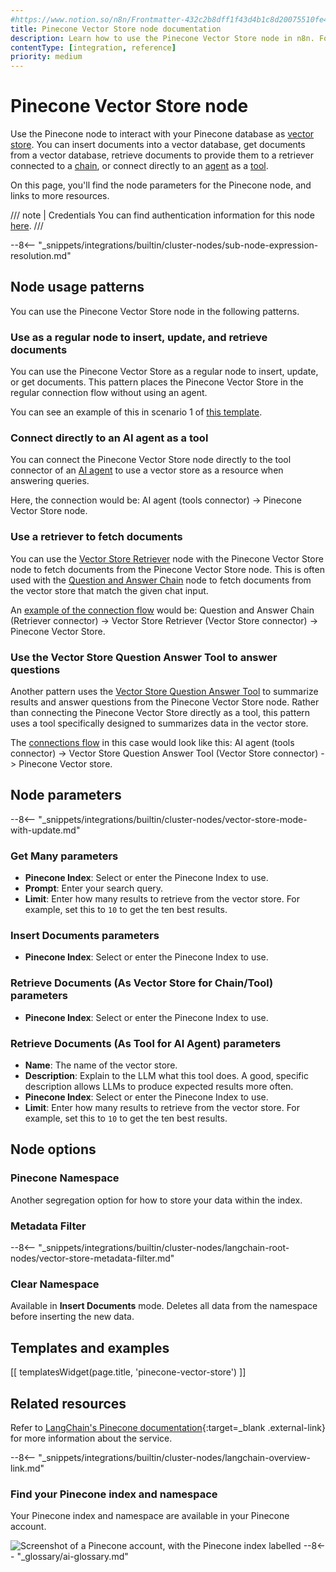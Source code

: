 ```yaml
---
#https://www.notion.so/n8n/Frontmatter-432c2b8dff1f43d4b1c8d20075510fe4
title: Pinecone Vector Store node documentation
description: Learn how to use the Pinecone Vector Store node in n8n. Follow technical documentation to integrate Pinecone Vector Store node into your workflows.
contentType: [integration, reference]
priority: medium
---
```


# Pinecone Vector Store node

Use the Pinecone node to interact with your Pinecone database as [vector store](/glossary.md#ai-vector-store). You can insert documents into a vector database, get documents from a vector database, retrieve documents to provide them to a retriever connected to a [chain](/glossary.md#ai-chain), or connect directly to an [agent](/glossary.md#ai-agent) as a [tool](/glossary.md#ai-tool).

On this page, you'll find the node parameters for the Pinecone node, and links to more resources.

/// note | Credentials
You can find authentication information for this node [here](/integrations/builtin/credentials/pinecone.md).
///

--8<-- "_snippets/integrations/builtin/cluster-nodes/sub-node-expression-resolution.md"

## Node usage patterns

You can use the Pinecone Vector Store node in the following patterns.

### Use as a regular node to insert, update, and retrieve documents

You can use the Pinecone Vector Store as a regular node to insert, update, or get documents. This pattern places the Pinecone Vector Store in the regular connection flow without using an agent.

You can see an example of this in scenario 1 of [this template](https://n8n.io/workflows/2165-chat-with-pdf-docs-using-ai-quoting-sources/).

### Connect directly to an AI agent as a tool

You can connect the Pinecone Vector Store node directly to the tool connector of an [AI agent](/integrations/builtin/cluster-nodes/root-nodes/n8n-nodes-langchain.agent/index.md) to use a vector store as a resource when answering queries.

Here, the connection would be: AI agent (tools connector) -> Pinecone Vector Store node.

### Use a retriever to fetch documents

You can use the [Vector Store Retriever](/integrations/builtin/cluster-nodes/sub-nodes/n8n-nodes-langchain.retrievervectorstore.md) node with the Pinecone Vector Store node to fetch documents from the Pinecone Vector Store node. This is often used with the [Question and Answer Chain](/integrations/builtin/cluster-nodes/root-nodes/n8n-nodes-langchain.chainretrievalqa/index.md) node to fetch documents from the vector store that match the given chat input.

An [example of the connection flow](https://n8n.io/workflows/1960-ask-questions-about-a-pdf-using-ai/) would be: Question and Answer Chain (Retriever connector) -> Vector Store Retriever (Vector Store connector) -> Pinecone Vector Store.

### Use the Vector Store Question Answer Tool to answer questions

Another pattern uses the [Vector Store Question Answer Tool](/integrations/builtin/cluster-nodes/sub-nodes/n8n-nodes-langchain.toolvectorstore.md) to summarize results and answer questions from the Pinecone Vector Store node. Rather than connecting the Pinecone Vector Store directly as a tool, this pattern uses a tool specifically designed to summarizes data in the vector store.

The [connections flow](https://n8n.io/workflows/2705-chat-with-github-api-documentation-rag-powered-chatbot-with-pinecone-and-openai/) in this case would look like this: AI agent (tools connector) -> Vector Store Question Answer Tool (Vector Store connector) -> Pinecone Vector store.
	
## Node parameters

--8<-- "_snippets/integrations/builtin/cluster-nodes/vector-store-mode-with-update.md"

<!-- vale from-write-good.Weasel = NO -->
### Get Many parameters
<!-- vale from-write-good.Weasel = YES -->

* **Pinecone Index**: Select or enter the Pinecone Index to use.
* **Prompt**: Enter your search query.
* **Limit**: Enter how many results to retrieve from the vector store. For example, set this to `10` to get the ten best results.

### Insert Documents parameters

* **Pinecone Index**: Select or enter the Pinecone Index to use.

### Retrieve Documents (As Vector Store for Chain/Tool) parameters

* **Pinecone Index**: Select or enter the Pinecone Index to use.

### Retrieve Documents (As Tool for AI Agent) parameters

* **Name**: The name of the vector store.
* **Description**: Explain to the LLM what this tool does. A good, specific description allows LLMs to produce expected results more often.
* **Pinecone Index**: Select or enter the Pinecone Index to use.
* **Limit**: Enter how many results to retrieve from the vector store. For example, set this to `10` to get the ten best results.

## Node options

### Pinecone Namespace 

Another segregation option for how to store your data within the index.

### Metadata Filter

--8<-- "_snippets/integrations/builtin/cluster-nodes/langchain-root-nodes/vector-store-metadata-filter.md"

### Clear Namespace

Available in **Insert Documents** mode. Deletes all data from the namespace before inserting the new data.

## Templates and examples

<!-- see https://www.notion.so/n8n/Pull-in-templates-for-the-integrations-pages-37c716837b804d30a33b47475f6e3780 -->
[[ templatesWidget(page.title, 'pinecone-vector-store') ]]

## Related resources

Refer to [LangChain's Pinecone documentation](https://js.langchain.com/docs/integrations/vectorstores/pinecone/){:target=_blank .external-link} for more information about the service.

--8<-- "_snippets/integrations/builtin/cluster-nodes/langchain-overview-link.md"

### Find your Pinecone index and namespace

Your Pinecone index and namespace are available in your Pinecone account.

![Screenshot of a Pinecone account, with the Pinecone index labelled](/_images/integrations/builtin/cluster-nodes/vectorstorepinecone/pinecone-index-namespace.png)
--8<-- "_glossary/ai-glossary.md"
